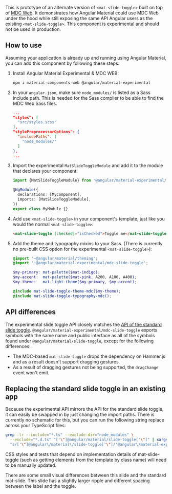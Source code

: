 This is prototype of an alternate version of `<mat-slide-toggle>` built on top of
[MDC Web](https://github.com/material-components/material-components-web). It demonstrates how
Angular Material could use MDC Web under the hood while still exposing the same API Angular users as
the existing `<mat-slide-toggle>`. This component is experimental and should not be used in production.

## How to use
Assuming your application is already up and running using Angular Material, you can add this
component by following these steps:

1. Install Angular Material Experimental & MDC WEB:

   ```bash
   npm i material-components-web @angular/material-experimental
   ```

2. In your `angular.json`, make sure `node_modules/` is listed as a Sass include path. This is
   needed for the Sass compiler to be able to find the MDC Web Sass files.

   ```json
   ...
   "styles": [
     "src/styles.scss"
   ],
   "stylePreprocessorOptions": {
     "includePaths": [
       "node_modules/"
     ]
   },
   ...
   ```

3. Import the experimental `MatSlideToggleModule` and add it to the module that declares your
   component:

   ```ts
   import {MatSlideToggleModule} from '@angular/material-experimental/mdc-slide-toggle';

   @NgModule({
     declarations: [MyComponent],
     imports: [MatSlideToggleModule],
   })
   export class MyModule {}
   ```

4. Add use `<mat-slide-toggle>` in your component's template, just like you would the normal
   `<mat-slide-toggle>`:

   ```html
   <mat-slide-toggle [checked]="isChecked">Toggle me</mat-slide-toggle>
   ```

5. Add the theme and typography mixins to your Sass. (There is currently no pre-built CSS option for
   the experimental `<mat-slide-toggle>`):

   ```scss
   @import '~@angular/material/theming';
   @import '~@angular/material-experimental/mdc-slide-toggle';

   $my-primary: mat-palette($mat-indigo);
   $my-accent:  mat-palette($mat-pink, A200, A100, A400);
   $my-theme:   mat-light-theme($my-primary, $my-accent);

   @include mat-slide-toggle-theme-mdc($my-theme);
   @include mat-slide-toggle-typography-mdc();
   ```

## API differences
The experimental slide toggle API closely matches the
[API of the standard slide toggle](https://material.angular.io/components/slide-toggle/api).
`@angular/material-experimental/mdc-slide-toggle` exports symbols with the same name and public
interface as all of the symbols found under `@angular/material/slide-toggle`, except for the
following differences:

* The MDC-based `mat-slide-toggle` drops the dependency on Hammer.js and as a result doesn't support
dragging gestures.
* As a result of dragging gestures not being supported, the `dragChange` event won't emit.

## Replacing the standard slide toggle in an existing app
Because the experimental API mirrors the API for the standard slide toggle, it can easily be swapped
in by just changing the import paths. There is currently no schematic for this, but you can run the
following string replace across your TypeScript files:

```bash
grep -lr --include="*.ts" --exclude-dir="node_modules" \
  --exclude="*.d.ts" "['\"]@angular/material/slide-toggle['\"]" | xargs sed -i \
  "s/['\"]@angular\/material\/slide-toggle['\"]/'@angular\/material-experimental\/mdc-slide-toggle'/g"
```

CSS styles and tests that depend on implementation details of mat-slide-toggle (such as getting
elements from the template by class name) will need to be manually updated.

There are some small visual differences between this slide and the standard mat-slide. This
slide has a slightly larger ripple and different spacing between the label and the toggle.
